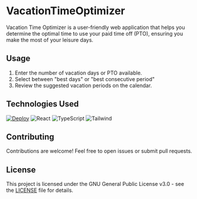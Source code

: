 # VacationTimeOptimizer

<!-- ## Overview -->

Vacation Time Optimizer is a user-friendly web application that helps you determine the optimal time to use your paid
time off (PTO), ensuring you make the most of your leisure days.

<!-- ## Features

-   Input the desired number of vacation days or available PTO.
-   Receive the best days overall or best consecutive period to take time off.
-   View a calendar with highlighting recommended vacation periods. -->

## Usage

1. Enter the number of vacation days or PTO available.
2. Select between "best days" or "best consecutive period"
3. Review the suggested vacation periods on the calendar.

## Technologies Used

[![Deploy](https://github.com/himan7991/VacationTimeOptimizer/actions/workflows/deploy.yml/badge.svg)](https://github.com/himan7991/VacationTimeOptimizer/actions/workflows/deploy.yml)
![React](https://img.shields.io/badge/frontend-React-61DBFB?style=flat&logo=react)
![TypeScript](https://img.shields.io/badge/frontend-TypeScript-3979c3?style=flat&logo=typescript)
![Tailwind](https://img.shields.io/badge/styling-Tailwind-41b3d3?style=flat&logo=tailwindcss)

<!-- ![css3](https://img.shields.io/badge/frontend-CSS-white?style=flat&logo=css3) -->
<!-- ![html5](https://img.shields.io/badge/frontend-HTML-d85d2a?style=flat&logo=html5) -->

<!-- -   HTML -->
<!-- -   Tailwind CSS -->
<!-- -   TypeScript, React -->

## Contributing

Contributions are welcome! Feel free to open issues or submit pull requests.

## License

This project is licensed under the GNU General Public License v3.0 - see the [LICENSE](LICENSE) file for details.
